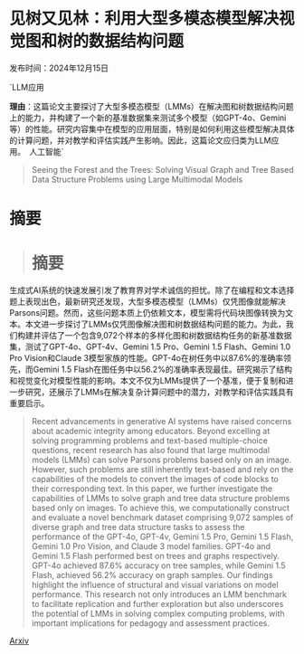 # 见树又见林：利用大型多模态模型解决视觉图和树的数据结构问题

发布时间：2024年12月15日

`LLM应用

**理由**：这篇论文主要探讨了大型多模态模型（LMMs）在解决图和树数据结构问题上的能力，并构建了一个新的基准数据集来测试多个模型（如GPT-4o、Gemini等）的性能。研究内容集中在模型的应用层面，特别是如何利用这些模型解决具体的计算问题，并对教学和评估实践产生影响。因此，这篇论文应归类为LLM应用。` `人工智能`

> Seeing the Forest and the Trees: Solving Visual Graph and Tree Based Data Structure Problems using Large Multimodal Models

# 摘要

> # 摘要
生成式AI系统的快速发展引发了教育界对学术诚信的担忧。除了在编程和文本选择题上表现出色，最新研究还发现，大型多模态模型（LMMs）仅凭图像就能解决Parsons问题。然而，这些问题本质上仍依赖文本，模型需将代码块图像转换为文本。本文进一步探讨了LMMs仅凭图像解决图和树数据结构问题的能力。为此，我们构建并评估了一个包含9,072个样本的多样化图和树数据结构任务的新基准数据集，测试了GPT-4o、GPT-4v、Gemini 1.5 Pro、Gemini 1.5 Flash、Gemini 1.0 Pro Vision和Claude 3模型家族的性能。GPT-4o在树任务中以87.6%的准确率领先，而Gemini 1.5 Flash在图任务中以56.2%的准确率表现最佳。研究揭示了结构和视觉变化对模型性能的影响。本文不仅为LMMs提供了一个基准，便于复制和进一步研究，还展示了LMMs在解决复杂计算问题中的潜力，对教学和评估实践具有重要启示。

> Recent advancements in generative AI systems have raised concerns about academic integrity among educators. Beyond excelling at solving programming problems and text-based multiple-choice questions, recent research has also found that large multimodal models (LMMs) can solve Parsons problems based only on an image. However, such problems are still inherently text-based and rely on the capabilities of the models to convert the images of code blocks to their corresponding text. In this paper, we further investigate the capabilities of LMMs to solve graph and tree data structure problems based only on images. To achieve this, we computationally construct and evaluate a novel benchmark dataset comprising 9,072 samples of diverse graph and tree data structure tasks to assess the performance of the GPT-4o, GPT-4v, Gemini 1.5 Pro, Gemini 1.5 Flash, Gemini 1.0 Pro Vision, and Claude 3 model families. GPT-4o and Gemini 1.5 Flash performed best on trees and graphs respectively. GPT-4o achieved 87.6% accuracy on tree samples, while Gemini 1.5 Flash, achieved 56.2% accuracy on graph samples. Our findings highlight the influence of structural and visual variations on model performance. This research not only introduces an LMM benchmark to facilitate replication and further exploration but also underscores the potential of LMMs in solving complex computing problems, with important implications for pedagogy and assessment practices.

[Arxiv](https://arxiv.org/abs/2412.11088)